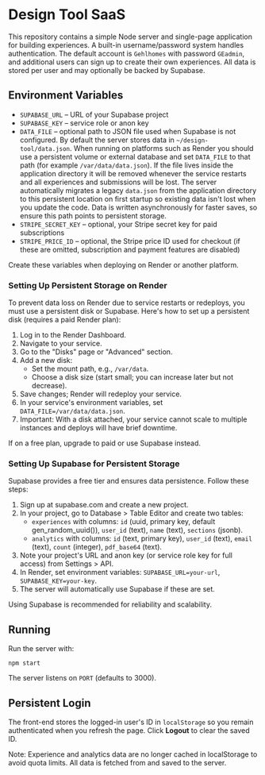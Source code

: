 # Design Tool SaaS

This repository contains a simple Node server and single-page application for building experiences. A built-in username/password system handles authentication. The default account is `Gehlhomes` with password `GEadmin`, and additional users can sign up to create their own experiences. All data is stored per user and may optionally be backed by Supabase.

## Environment Variables

- `SUPABASE_URL` – URL of your Supabase project
- `SUPABASE_KEY` – service role or anon key
- `DATA_FILE` – optional path to JSON file used when Supabase is not configured.
  By default the server stores data in `~/design-tool/data.json`. When running
  on platforms such as Render you should use a persistent volume or external
  database and set `DATA_FILE` to that path (for example `/var/data/data.json`).
  If the file lives inside the application directory it will be removed whenever
  the service restarts and all experiences and submissions will be lost. The
  server automatically migrates a legacy `data.json` from the application
  directory to this persistent location on first startup so existing data isn't
  lost when you update the code. Data is written asynchronously for faster
  saves, so ensure this path points to persistent storage.
- `STRIPE_SECRET_KEY` – optional, your Stripe secret key for paid subscriptions
- `STRIPE_PRICE_ID` – optional, the Stripe price ID used for checkout
  (if these are omitted, subscription and payment features are disabled)

Create these variables when deploying on Render or another platform.

### Setting Up Persistent Storage on Render

To prevent data loss on Render due to service restarts or redeploys, you must use a persistent disk or Supabase. Here's how to set up a persistent disk (requires a paid Render plan):

1. Log in to the Render Dashboard.
2. Navigate to your service.
3. Go to the "Disks" page or "Advanced" section.
4. Add a new disk:
   - Set the mount path, e.g., `/var/data`.
   - Choose a disk size (start small; you can increase later but not decrease).
5. Save changes; Render will redeploy your service.
6. In your service's environment variables, set `DATA_FILE=/var/data/data.json`.
7. Important: With a disk attached, your service cannot scale to multiple instances and deploys will have brief downtime.

If on a free plan, upgrade to paid or use Supabase instead.

### Setting Up Supabase for Persistent Storage

Supabase provides a free tier and ensures data persistence. Follow these steps:

1. Sign up at supabase.com and create a new project.
2. In your project, go to Database > Table Editor and create two tables:
   - `experiences` with columns: `id` (uuid, primary key, default gen_random_uuid()), `user_id` (text), `name` (text), `sections` (jsonb).
   - `analytics` with columns: `id` (text, primary key), `user_id` (text), `email` (text), `count` (integer), `pdf_base64` (text).
3. Note your project's URL and anon key (or service role key for full access) from Settings > API.
4. In Render, set environment variables: `SUPABASE_URL=your-url`, `SUPABASE_KEY=your-key`.
5. The server will automatically use Supabase if these are set.

Using Supabase is recommended for reliability and scalability.

## Running

Run the server with:

```
npm start
```

The server listens on `PORT` (defaults to 3000).

## Persistent Login

The front-end stores the logged-in user's ID in `localStorage` so you remain
authenticated when you refresh the page. Click **Logout** to clear the saved
ID.

Note: Experience and analytics data are no longer cached in localStorage to avoid quota limits. All data is fetched from and saved to the server.

